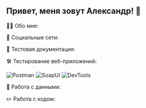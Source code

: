 ## Привет, меня зовут Александр! 👋

👨‍💻 Обо мне:

🤝 Социальные сети:

📁 Тестовая документация:

🛠 Тестирование веб-приложений:

![Postman](https://img.shields.io/badge/-Postman-090909?style=for-the-badge&logo=postman)
![SoapUI](https://img.shields.io/badge/-SoapUI-090909?style=for-the-badge&logo=soapui)
![DevTools](https://img.shields.io/badge/-DevTools-090909?style=for-the-badge&logo=DevTools)

💾 Работа с данными:

✏️ Работа с кодом:

